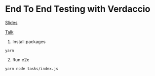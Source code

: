 # End To End Testing with Verdaccio

[Slides](https://docs.google.com/presentation/d/1a2xkqj1KlUayR1Bva1bVYvavwOPVuLplxFtup9MI_U4/edit?usp=sharing)

[Talk](https://youtu.be/5olfi5wbgF4?list=PL-a9lBflNu2rhk1vr3yr4mdRzzUb_nj5P&t=812)

1. Install packages

```
yarn
```

2. Run e2e

```
yarn node tasks/index.js
```

